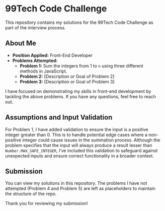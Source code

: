 # 99Tech Code Challenge

This repository contains my solutions for the 99Tech Code Challenge as part of the interview process.

## About Me ##
- **Position Applied:** Front-End Developer
- **Problems Attempted:**
    - **Problem 1:** Sum the integers from 1 to `n` using three different methods in JavaScript.
    - **Problem 2:** [Description or Goal of Problem 2]
    - **Problem 3:** [Description or Goal of Problem 3]

I have focused on demonstrating my skills in front-end development by tackling the above problems. If you have any questions, feel free to reach out.

## Assumptions and Input Validation ##
For Problem 1, I have added validation to ensure the input is a positive integer greater than 0. This is to handle potential edge cases where a non-positive integer could cause issues in the summation process. Although the problem specifies that the input will always produce a result lesser than `Number.MAX_SAFE_INTEGER`, I’ve included this validation to safeguard against unexpected inputs and ensure correct functionality in a broader context.

## Submission ##
You can view my solutions in this repository. The problems I have not attempted (Problem 4 and Problem 5) are left as placeholders to maintain the structure of the repo.

Thank you for reviewing my submission!